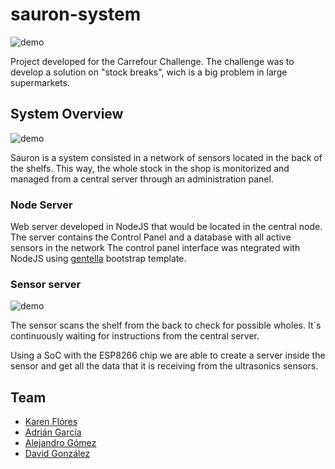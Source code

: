 # sauron-system


![demo](https://github.com/ageapps/sauron-system/blob/master/art/sauron_icon.png?raw=true)


Project developed for the Carrefour Challenge. The challenge was to develop a solution on "stock breaks", wich is a big problem in large supermarkets.

## System Overview
![demo](https://github.com/ageapps/sauron-system/blob/master/art/system-overview.jpg?raw=true)

Sauron is a system consisted in a network of sensors located in the back of the shelfs. This way, the whole stock in the shop is monitorized and managed from a central server through an administration panel.


### Node Server
Web server developed in NodeJS that would be located in the central node. The server contains the Control Panel and a database with all active sensors in the network
The control panel interface was ntegrated with NodeJS using [gentella] bootstrap template.


### Sensor server
![demo](https://github.com/ageapps/sauron-system/blob/master/art/system-overview.jpg?raw=true)

The sensor scans the shelf from the back to check for possible wholes. It´s continuously waiting for instructions from the central server.

Using a SoC with the ESP8266 chip we are able to create a server inside the sensor and get all the data that it is receiving from the ultrasonics sensors.


## Team
+ [Karen Flóres]
+ [Adrián García]
+ [Alejandro Gómez]
+ [David González]

[Karen Flóres]:https://github.com/kareen2707
[Adrián García]:https://github.com/ageapps
[Alejandro Gómez]:https://github.com/Alejo2313
[David González]: https://github.com/dgfiloso
[gentella]: https://github.com/puikinsh/gentelella
